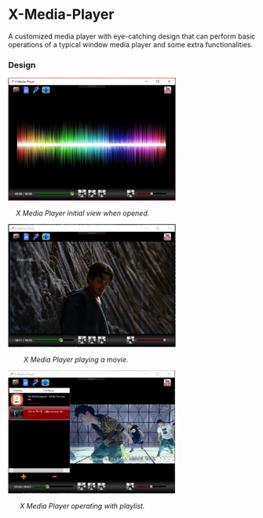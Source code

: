 # X-Media-Player
A customized media player with eye-catching design that can perform basic operations of a typical window media player and some extra functionalities.
### Design
<img src="https://github.com/minhducubc97/X-Media-Player/blob/master/Design/InitialView.PNG" height="250"/>

&nbsp;&nbsp;&nbsp;&nbsp;*X Media Player initial view when opened.*


<img src="https://github.com/minhducubc97/X-Media-Player/blob/master/Design/InAction.PNG" height="250"/>

&nbsp;&nbsp;&nbsp;&nbsp;&nbsp;&nbsp;&nbsp;&nbsp;*X Media Player playing a movie.*


<img src="https://github.com/minhducubc97/X-Media-Player/blob/master/Design/Playlist.PNG" height="250"/>

&nbsp;&nbsp;&nbsp;&nbsp;&nbsp;&nbsp;*X Media Player operating with playlist.*


